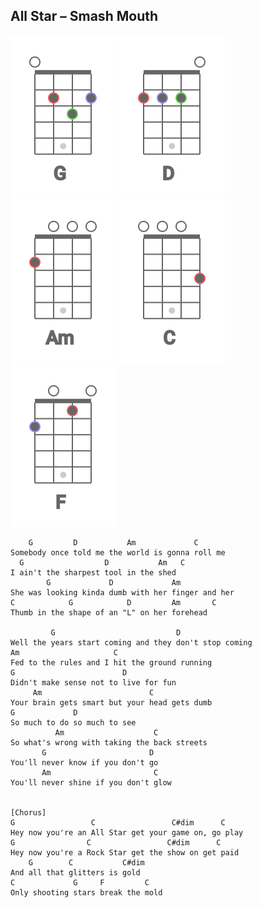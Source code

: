 ## All Star – Smash Mouth

![G][] ![D][] ![Am][] ![C][] ![F][]

```
    G         D           Am             C
Somebody once told me the world is gonna roll me 
  G                  D           Am   C
I ain't the sharpest tool in the shed 
        G             D             Am
She was looking kinda dumb with her finger and her 
C            G            D         Am       C
Thumb in the shape of an "L" on her forehead 

         G                           D
Well the years start coming and they don't stop coming 
Am                     C
Fed to the rules and I hit the ground running 
G                        D
Didn't make sense not to live for fun 
     Am                        C
Your brain gets smart but your head gets dumb 
G             D
So much to do so much to see 
          Am                    C
So what's wrong with taking the back streets 
       G                       D
You'll never know if you don't go 
       Am                       C
You'll never shine if you don't glow 


[Chorus]
G                 C                 C#dim      C
Hey now you're an All Star get your game on, go play 
G                C                 C#dim      C
Hey now you're a Rock Star get the show on get paid 
    G        C           C#dim
And all that glitters is gold 
C             G     F         C
Only shooting stars break the mold 

```


[G]: https://raw.githubusercontent.com/Capevace/ukulele-chords/main/svgs/G.svg
[D]: https://raw.githubusercontent.com/Capevace/ukulele-chords/main/svgs/D.svg
[Am]: https://raw.githubusercontent.com/Capevace/ukulele-chords/main/svgs/Am.svg
[C]: https://raw.githubusercontent.com/Capevace/ukulele-chords/main/svgs/C.svg
[F]: https://raw.githubusercontent.com/Capevace/ukulele-chords/main/svgs/F.svg